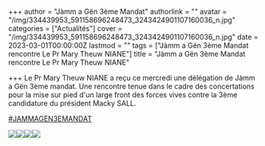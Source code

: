 +++
author = "Jàmm a Gën 3ème Mandat"
authorlink = ""
avatar = "/img/334439953_591158696248473_3243424901107160036_n.jpg"
categories = ["Actualités"]
cover = "/img/334439953_591158696248473_3243424901107160036_n.jpg"
date = 2023-03-01T00:00:00Z
lastmod = ""
tags = ["Jàmm a Gën 3ème Mandat rencontre Le Pr Mary Theuw NIANE"]
title = "Jàmm a Gën 3ème Mandat rencontre Le Pr Mary Theuw NIANE"

+++
Le Pr Mary Theuw NIANE a reçu ce mercredi une délégation de Jàmm a Gën 3ème mandat. Une rencontre tenue dans le cadre des concertations pour la mise sur pied d'un large front des forces vives contre la 3ème candidature du président Macky SALL.

[#JAMMAGEN3EMANDAT](https://www.facebook.com/hashtag/jammagen3emandat?__eep__=6&__cft__%5B0%5D=AZX3AOweSw_7Xgy_OmWTIQdMaR-9YLZ4kcu_xmqE4Pol1lTn_6kVNHtwUuCeHSCFA-125M4sP6mWY5fysctSwdJVch0T6l4Hji_2HC049z1dEpYXjG8QAfxgCwvinrlIpJSmxQMw1zOVn8DlYAvEOPUJ&__tn__=*NK-R)

![](/img/334497472_706304907899899_9178026831654220682_n.jpg)![](/img/334015988_763172652035878_2762768634241352513_n.jpg)![](/img/334097838_752142342946629_3607107601186466767_n-1.jpg)![](/img/334439953_591158696248473_3243424901107160036_n.jpg)